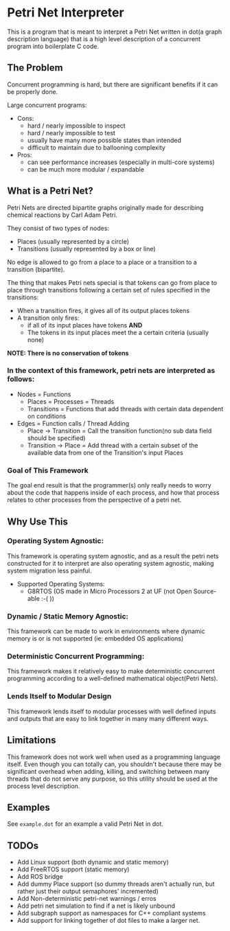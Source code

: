 # Petri Net Interpreter

This is a program that is meant to interpret a Petri Net written in
dot(a graph description language) that is a high level description of a concurrent program
into boilerplate C code.

## The Problem

Concurrent programming is hard, but there are significant benefits if
it can be properly done.

Large concurrent programs:
  * Cons:
    * hard / nearly impossible to inspect
    * hard / nearly impossible to test
    * usually have many more possible states than intended
    * difficult to maintain due to ballooning complexity
  * Pros:
    * can see performance increases (especially in multi-core systems)
    * can be much more modular / expandable

## What is a Petri Net?

Petri Nets are directed bipartite graphs originally made for describing chemical reactions by
Carl Adam Petri.

They consist of two types of nodes:
 * Places (usually represented by a circle)
 * Transitions (usually represented by a box or line)

No edge is allowed to go from a place to a place or a transition to a transition (bipartite).

The thing that makes Petri nets special is that tokens can go from place to place through
transitions following a certain set of rules specified in the transitions:
  * When a transition fires, it gives all of its output places tokens
  * A transition only fires:
    * if all of its input places have tokens **AND**
    * The tokens in its input places meet the a certain criteria (usually none)

**NOTE: There is no conservation of tokens**

### In the context of this framework, petri nets are interpreted as follows:
  * Nodes = Functions
    * Places = Processes = Threads
    * Transitions = Functions that add threads with certain data dependent on conditions
  * Edges = Function calls / Thread Adding
    * Place -> Transition = Call the transition function(no sub data field should be specified)
    * Transition -> Place = Add thread with a certain subset of the available data
  from one of the Transition's input Places

### Goal of This Framework

The goal end result is that the programmer(s) only really needs to worry about the code that
happens inside of each process, and how that process relates to other processes from the
perspective of a petri net.

## Why Use This

### Operating System Agnostic:

  This framework is operating system agnostic, and as a result the petri nets constructed for
  it to interpret are also operating system agnostic, making system migration less painful.

  * Supported Operating Systems:
    * G8RTOS (OS made in Micro Processors 2 at UF (not Open Source-able :-( ))

### Dynamic / Static Memory Agnostic:

  This framework can be made to work in environments where dynamic memory is or is not
  supported (ie: embedded OS applications)

### Deterministic Concurrent Programming:

  This framework makes it relatively easy to make deterministic concurrent programming
  according to a well-defined mathematical object(Petri Nets).

### Lends Itself to Modular Design
  This framework lends itself to modular processes with well defined inputs and
  outputs that are easy to link together in many many different ways.

## Limitations
  This framework does not work well when used as a programming language itself.
  Even though you can totally can, you shouldn't because there may be significant
  overhead when adding, killing, and switching between many threads that do not serve any
  purpose, so this utility should be used at the process level description.

## Examples
  See `example.dot` for an example a valid Petri Net in dot.

## TODOs

  * Add Linux support (both dynamic and static memory)
  * Add FreeRTOS support (static memory)
  * Add ROS bridge
  * Add dummy Place support (so dummy threads aren't actually run, but rather just their
  output semaphores' incremented)
  * Add Non-deterministic petri-net warnings / erros
  * Add petri net simulation to find if a net is likely unbound
  * Add subgraph support as namespaces for C++ compliant systems
  * Add support for linking together of dot files to make a larger net.
